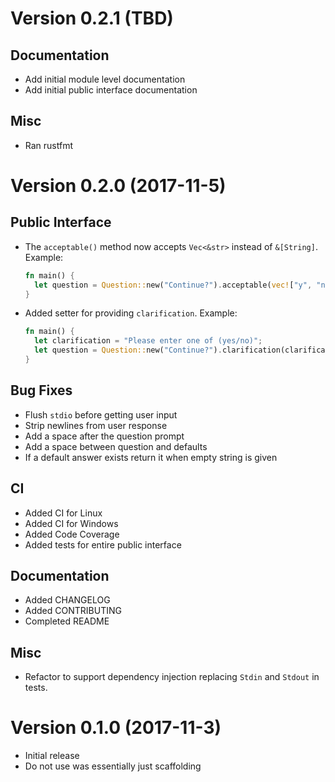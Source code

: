 Version 0.2.1 (TBD)
===================

Documentation
-------------
- Add initial module level documentation 
- Add initial public interface documentation

Misc
----
- Ran rustfmt

Version 0.2.0 (2017-11-5)
=========================

Public Interface
----------------

- The `acceptable()` method now accepts `Vec<&str>` instead of `&[String]`.
  Example:
  ```rust
  fn main() {
	let question = Question::new("Continue?").acceptable(vec!["y", "n"]);
  }
  ```
- Added setter for providing `clarification`.
  Example:
  ```rust
  fn main() {
	let clarification = "Please enter one of (yes/no)";
	let question = Question::new("Continue?").clarification(clarification);
  }
  ```

Bug Fixes
---------
- Flush `stdio` before getting user input
- Strip newlines from user response
- Add a space after the question prompt
- Add a space between question and defaults
- If a default answer exists return it when empty string is given

CI
--
- Added CI for Linux
- Added CI for Windows
- Added Code Coverage
- Added tests for entire public interface

Documentation
-------------
- Added CHANGELOG
- Added CONTRIBUTING
- Completed README

Misc
----
- Refactor to support dependency injection replacing `Stdin` and `Stdout` in tests.


Version 0.1.0 (2017-11-3)
=========================

- Initial release
- Do not use was essentially just scaffolding
